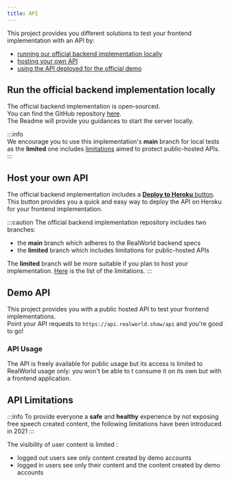 ```yaml
---
title: API
---
```


This project provides you different solutions to test your frontend implementation with an API by:

- [running our official backend implementation locally](#run-the-official-backend-implementation-locally)
- [hosting your own API](#host-your-own-api)
- [using the API deployed for the official demo](#demo-api)

## Run the official backend implementation locally

The official backend implementation is open-sourced.  
You can find the GitHub repository [here](https://github.com/gothinkster/node-express-prisma-v1-official-app).  
The Readme will provide you guidances to start the server locally.

:::info  
We encourage you to use this implementation's **main** branch for local tests as the **limited** one includes [limitations](#api-limitations) aimed to protect public-hosted APIs.  
:::

## Host your own API

The official backend implementation includes a [**Deploy to Heroku** button](https://github.com/gothinkster/node-express-prisma-v1-official-app#deploy-to-heroku).  
This button provides you a quick and easy way to deploy the API on Heroku for your frontend implementation.

:::caution
The official backend implementation repository includes two branches:

- the **main** branch which adheres to the RealWorld backend specs
- the **limited** branch which includes limitations for public-hosted APIs

The **limited** branch will be more suitable if you plan to host your implementation.
[Here](#api-limitations) is the list of the limitations.
:::

## Demo API

This project provides you with a public hosted API to test your frontend implementations.  
Point your API requests to `https://api.realworld.show/api` and you're good to go!

### API Usage

The API is freely available for public usage but its access is limited to RealWorld usage only: you won't be able to t consume it on its own but with a frontend application.

## API Limitations

:::info
To provide everyone a **safe** and **healthy** experience by not exposing free speech created content, the following limitations have been introduced in 2021
:::

The visibility of user content is limited :

- logged out users see only content created by demo accounts
- logged in users see only their content and the content created by demo accounts
